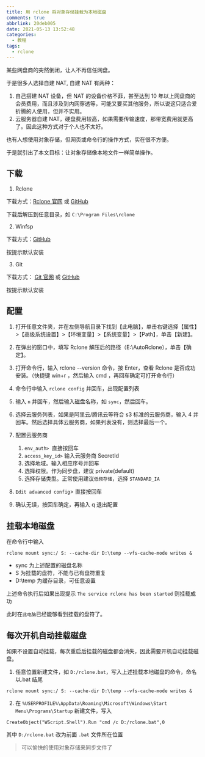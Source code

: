 ```yaml
---
title: 用 rclone 将对象存储挂载为本地磁盘
comments: true
abbrlink: 20deb005
date: 2021-05-13 13:52:48
categories:
  - 教程
tags:
  - rclone
---
```


某些网盘商的突然倒闭，让人不再信任网盘。

于是很多人选择自建 NAT, 自建 NAT 有两种：

1. 自己搭建 NAT 设备，但 NAT 的设备价格不菲，甚至达到 10 年以上网盘商的会员费用，而且涉及到内网穿透等，可能又要买其他服务，所以说这只适合爱折腾的人使用，但并不实用。
2. 云服务器自建 NAT，硬盘费用较高，如果需要传输速度，那带宽费用就更高了。因此这种方式对于个人也不太好。

也有人想使用对象存储，但网页或命令行的操作方式，实在很不方便。

于是就引出了本文目标：让对象存储像本地文件一样简单操作。

<!--more-->

## 下载

1. Rclone

下载方式：[Rclone 官网](https://rclone.org/downloads/) 或 [GitHub](https://github.com/rclone/rclone/releases)

下载后解压到任意目录，如 `C:\Program Files\rclone`

2. Winfsp

下载方式：[GitHub](https://github.com/billziss-gh/winfsp/releases)

按提示默认安装

3. Git

下载方式： [Git 官网](https://gitforwindows.org/) 或 [GitHub](https://github.com/git-for-windows/git/releases/)

按提示默认安装

## 配置

1. 打开任意文件夹，并在左侧导航目录下找到【此电脑】，单击右键选择【属性】>【高级系统设置】>【环境变量】>【系统变量】>【Path】，单击【新建】。

2. 在弹出的窗口中，填写 Rclone 解压后的路径（E:\AutoRclone），单击【确定】。

3. 打开命令行，输入 rclone --version 命令，按 Enter，查看 Rclone 是否成功安装。（快捷键 win+r ，然后输入 cmd ，再回车确定可打开命令行）

4. 命令行中输入 `rclone config` 并回车，出现配置列表

5. 输入 `n` 并回车，然后输入磁盘名称，如 `sync`，然后回车。

6. 选择云服务列表，如果是阿里云/腾讯云等符合 s3 标准的云服务商，输入 4 并回车。然后选择具体云服务商，如果列表没有，则选择最后一个。

7. 配置云服务商
   1. `env_auth> `直接按回车
   2. `access_key_id>` 输入云服务商 SecretId
   3. 选择地域。输入相应序号并回车
   4. 选择权限。作为同步盘，建议 private(default)
   5. 选择存储类型。正常使用建议`低频存储`，选择 `STANDARD_IA`
8. `Edit advanced config`> 直接按回车
9. 确认无误，按回车确定，再输入 q 退出配置

## 挂载本地磁盘

在命令行中输入

```
rclone mount sync:/ S: --cache-dir D:\temp --vfs-cache-mode writes &
```

- sync 为上述配置的磁盘名称
- S 为挂载的盘符，不能与已有盘符重复
- D:\temp 为缓存目录，可任意设置

上述命令执行后如果出现提示 `The service rclone has been started` 则挂载成功

此时在`此电脑`已经能够看到挂载的盘符了。

## 每次开机自动挂载磁盘

如果不设置自动挂载，每次重启后挂载的磁盘都会消失，因此需要开机自动挂载磁盘。

1. 任意位置新建文件，如 `D:/rclone.bat`，写入上述挂载本地磁盘的命令，命名以.bat 结尾

```
rclone mount sync:/ S: --cache-dir D:\temp --vfs-cache-mode writes &
```

2. 在 `%USERPROFILE%\AppData\Roaming\Microsoft\Windows\Start Menu\Programs\Startup` 新建文件，写入

```
CreateObject("WScript.Shell").Run "cmd /c D:/rclone.bat",0
```

其中 `D:/rclone.bat` 改为前面 `.bat` 文件所在位置

> 可以愉快的使用对象存储来同步文件了
